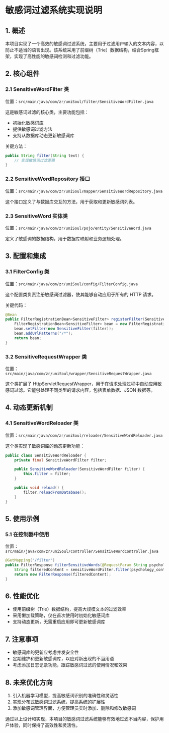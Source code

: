 # 敏感词过滤系统实现说明

## 1. 概述

本项目实现了一个高效的敏感词过滤系统，主要用于过滤用户输入的文本内容，以防止不适当的语言出现。该系统采用了前缀树（Trie）数据结构，结合Spring框架，实现了高性能的敏感词检测和过滤功能。

## 2. 核心组件

### 2.1 SensitiveWordFilter 类

位置：`src/main/java/com/zr/uniSoul/filter/SensitiveWordFilter.java`

这是敏感词过滤的核心类，主要功能包括：

- 初始化敏感词库
- 提供敏感词过滤方法
- 支持从数据库动态更新敏感词库

关键方法：
```java
public String filter(String text) {
    // 实现敏感词过滤逻辑
}
```

### 2.2 SensitiveWordRepository 接口

位置：`src/main/java/com/zr/uniSoul/mapper/SensitiveWordRepository.java`

这个接口定义了与数据库交互的方法，用于获取和更新敏感词列表。

### 2.3 SensitiveWord 实体类

位置：`src/main/java/com/zr/uniSoul/pojo/entity/SensitiveWord.java`

定义了敏感词的数据结构，用于数据库映射和业务逻辑处理。

## 3. 配置和集成

### 3.1 FilterConfig 类

位置：`src/main/java/com/zr/uniSoul/config/FilterConfig.java`

这个配置类负责注册敏感词过滤器，使其能够自动应用于所有的 HTTP 请求。

关键代码：
```java
@Bean
public FilterRegistrationBean<SensitiveFilter> registerFilter(SensitiveWordFilter filter) {
    FilterRegistrationBean<SensitiveFilter> bean = new FilterRegistrationBean<>();
    bean.setFilter(new SensitiveFilter(filter));
    bean.addUrlPatterns("/*");
    return bean;
}
```

### 3.2 SensitiveRequestWrapper 类

位置：`src/main/java/com/zr/uniSoul/wrapper/SensitiveRequestWrapper.java`

这个类扩展了 HttpServletRequestWrapper，用于在请求处理过程中自动应用敏感词过滤。它能够处理不同类型的请求内容，包括表单数据、JSON 数据等。

## 4. 动态更新机制

### 4.1 SensitiveWordReloader 类

位置：`src/main/java/com/zr/uniSoul/reloader/SensitiveWordReloader.java`

这个类实现了敏感词库的动态更新功能：

```java
public class SensitiveWordReloader {
    private final SensitiveWordFilter filter;

    public SensitiveWordReloader(SensitiveWordFilter filter) {
        this.filter = filter;
    }

    public void reload() {
        filter.reloadFromDatabase();
    }
}
```

## 5. 使用示例

### 5.1 在控制器中使用

位置：`src/main/java/com/zr/uniSoul/controller/SensitiveWordController.java`

```java
@GetMapping("/filter")
public FilterResponse filterSensitiveWords(@RequestParam String psychology_content) {
    String filteredContent = sensitiveWordFilter.filter(psychology_content);
    return new FilterResponse(filteredContent);
}
```

## 6. 性能优化

- 使用前缀树（Trie）数据结构，提高大规模文本的过滤效率
- 采用懒加载策略，仅在首次使用时初始化敏感词库
- 支持动态更新，无需重启应用即可更新敏感词库

## 7. 注意事项

- 敏感词库的更新应考虑并发安全性
- 定期维护和更新敏感词库，以应对新出现的不当用语
- 考虑添加日志记录功能，跟踪敏感词过滤的使用情况和效果

## 8. 未来优化方向

1. 引入机器学习模型，提高敏感词识别的准确性和灵活性
2. 实现分布式敏感词过滤系统，提高系统的扩展性
3. 添加敏感词管理界面，方便管理员实时添加、删除和修改敏感词

通过以上设计和实现，本项目的敏感词过滤系统能够有效地过滤不当内容，保护用户体验，同时保持了高效性和灵活性。